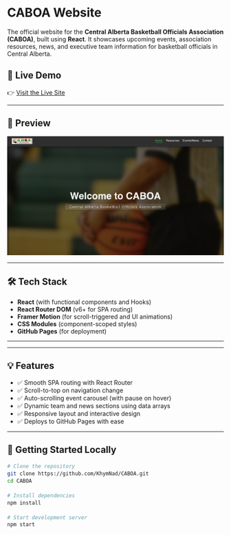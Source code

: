 # CABOA Website

The official website for the **Central Alberta Basketball Officials Association (CABOA)**, built using **React**. It showcases upcoming events, association resources, news, and executive team information for basketball officials in Central Alberta.

## 🚀 Live Demo

👉 [Visit the Live Site](https://khymnad.github.io/CABOA/)

---

## 📸 Preview

![CABOA Website Screenshot](./public/img/preview.png)

---

## 🛠️ Tech Stack

- **React** (with functional components and Hooks)
- **React Router DOM** (v6+ for SPA routing)
- **Framer Motion** (for scroll-triggered and UI animations)
- **CSS Modules** (component-scoped styles)
- **GitHub Pages** (for deployment)

---


---

## 💡 Features

- ✅ Smooth SPA routing with React Router
- ✅ Scroll-to-top on navigation change
- ✅ Auto-scrolling event carousel (with pause on hover)
- ✅ Dynamic team and news sections using data arrays
- ✅ Responsive layout and interactive design
- ✅ Deploys to GitHub Pages with ease

---

## 🧪 Getting Started Locally

```bash
# Clone the repository
git clone https://github.com/KhymNad/CABOA.git
cd CABOA

# Install dependencies
npm install

# Start development server
npm start


